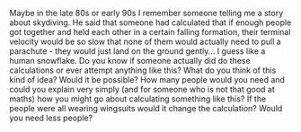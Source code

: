 Maybe in the late 80s or early 90s I remember someone telling me a story about skydiving. He said that someone had calculated that if enough people got together and held each other in a certain falling formation, their terminal velocity would be so slow that none of them would actually need to pull a parachute - they would just land on the ground gently... I guess like a human snowflake.
Do you know if someone actually did do these calculations or ever attempt anything like this?
What do you think of this kind of idea?
Would it be possible?
How many people would you need and could you explain very simply (and for someone who is not that good at maths) how you might go about calculating something like this?
If the people were all wearing wingsuits would it change the calculation? Would you need less people?